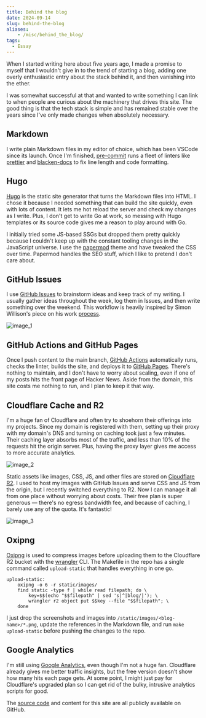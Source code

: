 ```yaml
---
title: Behind the blog
date: 2024-09-14
slug: behind-the-blog
aliases:
    - /misc/behind_the_blog/
tags:
  - Essay
---
```


When I started writing here about five years ago, I made a promise to myself that I wouldn't
give in to the trend of starting a blog, adding one overly enthusiastic entry about the
stack behind it, and then vanishing into the ether.

I was somewhat successful at that and wanted to write something I can link to when people
are curious about the machinery that drives this site. The good thing is that the tech stack
is simple and has remained stable over the years since I've only made changes when
absolutely necessary.

## Markdown

I write plain Markdown files in my editor of choice, which has been VSCode since its launch.
Once I'm finished, [pre-commit] runs a fleet of linters like [prettier] and [blacken-docs]
to fix line length and code formatting.

## Hugo

[Hugo] is the static site generator that turns the Markdown files into HTML. I chose it
because I needed something that can build the site quickly, even with lots of content. It
lets me hot reload the server and check my changes as I write. Plus, I don't get to write Go
at work, so messing with Hugo templates or its source code gives me a reason to play around
with Go.

I initially tried some JS-based SSGs but dropped them pretty quickly because I couldn't keep
up with the constant tooling changes in the JavaScript universe. I use the [papermod] theme
and have tweaked the CSS over time. Papermod handles the SEO stuff, which I like to pretend
I don't care about.

## GitHub Issues

I use [GitHub Issues] to brainstorm ideas and keep track of my writing. I usually gather
ideas throughout the week, log them in Issues, and then write something over the weekend.
This workflow is heavily inspired by Simon Willison's piece on his work [process].

![image_1]

## GitHub Actions and GitHub Pages

Once I push content to the main branch, [GitHub Actions] automatically runs, checks the
linter, builds the site, and deploys it to [GitHub Pages]. There's nothing to maintain, and
I don't have to worry about scaling, even if one of my posts hits the front page of Hacker
News. Aside from the domain, this site costs me nothing to run, and I plan to keep it that
way.

## Cloudflare Cache and R2

I'm a huge fan of Cloudflare and often try to shoehorn their offerings into my projects.
Since my domain is registered with them, setting up their proxy with my domain's DNS and
turning on caching took just a few minutes. Their caching layer absorbs most of the traffic,
and less than 10% of the requests hit the origin server. Plus, having the proxy layer gives
me access to more accurate analytics.

![image_2]

Static assets like images, CSS, JS, and other files are stored on [Cloudflare R2]. I used to
host my images with GitHub Issues and serve CSS and JS from the origin, but I recently
switched everything to R2. Now I can manage it all from one place without worrying about
costs. Their free plan is super generous — there's no egress bandwidth fee, and because of
caching, I barely use any of the quota. It's fantastic!

![image_3]

## Oxipng

[Oxipng] is used to compress images before uploading them to the Cloudflare R2 bucket with
the [wrangler] CLI. The Makefile in the repo has a single command called `upload-static`
that handles everything in one go.

```make
upload-static:
    oxipng -o 6 -r static/images/
    find static -type f | while read filepath; do \
        key=$$(echo "$$filepath" | sed 's|^|blog/|'); \
        wrangler r2 object put $$key --file "$$filepath"; \
    done
```

I just drop the screenshots and images into `/static/images/<blog-name>/*.png`, update the
references in the Markdown file, and run `make upload-static` before pushing the changes to
the repo.

## Google Analytics

I'm still using [Google Analytics], even though I'm not a huge fan. Cloudflare already gives
me better traffic insights, but the free version doesn't show how many hits each page gets.
At some point, I might just pay for Cloudflare's upgraded plan so I can get rid of the
bulky, intrusive analytics scripts for good.

The [source code] and content for this site are all publicly available on GitHub.

<!-- Resources -->
<!-- prettier-ignore-start -->

[pre-commit]:
    https://pre-commit.com/

[prettier]:
    https://prettier.io/

[blacken-docs]:
    https://pypi.org/project/blacken-docs/

[hugo]:
    https://gohugo.io/

[papermod]:
    https://github.com/adityatelange/hugo-PaperMod

<!-- i usually use github issues like this -->
[github issues]:
    https://github.com/rednafi/rednafi.com/issues/125

<!-- coping strategies for the serial project hoarder -- simon willison -->
[process]:
    https://simonwillison.net/2022/Nov/26/productivity/

[github actions]:
    https://github.com/features/actions

[github pages]:
    https://pages.github.com/

[cloudflare r2]:
    https://developers.cloudflare.com/r2/

[oxipng]:
    https://github.com/shssoichiro/oxipng

<!-- cloudflare wrangler -->
[wrangler]:
    https://developers.cloudflare.com/workers/wrangler/

[google analytics]:
    https://analytics.google.com/

<!-- source code of this site -->
[source code]:
    https://github.com/rednafi/rednafi.com

<!-- github issues as a research notebook -->
[image_1]:
    https://blob.rednafi.com/static/images/behind_the_blog/img_1.png

<!-- cloudflare cache analytics -->
[image_2]:
    https://blob.rednafi.com/static/images/behind_the_blog/img_2.png

<!-- cloudflare r2 dashboard -->
[image_3]:
    https://blob.rednafi.com/static/images/behind_the_blog/img_3.png

<!-- prettier-ignore-end -->
